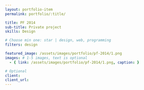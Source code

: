 ```yaml
---
layout: portfolio-item
permalink: portfolio/:title/

title: PF 2014
sub-title: Private project
skills: Design

# Choose min one: star | design, web, programming
filters: design

featured_image: /assets/images/portfolio/pf-2014/1.png
images: # 1-5 images, text is optional
  - { link: /assets/images/portfolio/pf-2014/1.png, caption: }

# Optional
client:
client_url:
---
```

